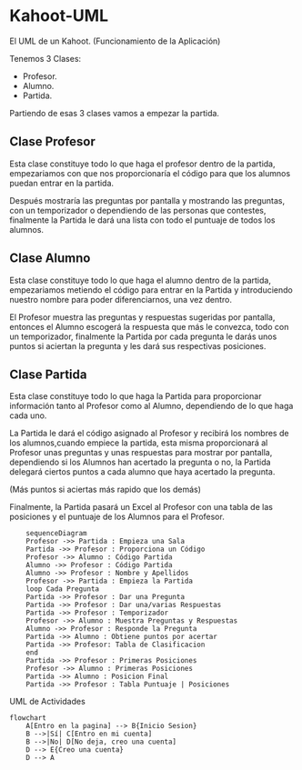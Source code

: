 # Kahoot-UML
El UML de un Kahoot. (Funcionamiento de la Aplicación)

Tenemos 3 Clases:
- Profesor.
- Alumno.
- Partida.

Partiendo de esas 3 clases vamos a empezar la partida.

## Clase Profesor
Esta clase constituye todo lo que haga el profesor dentro de la partida, empezariamos con que nos proporcionaría el código para que los alumnos puedan entrar en la partida. 

Después mostraría las preguntas por pantalla y mostrando las preguntas, con un temporizador o dependiendo de las personas que contestes, finalmente la Partida le dará una lista con todo el puntuaje de todos los alumnos.

## Clase Alumno
Esta clase constituye todo lo que haga el alumno dentro de la partida, empezariamos metiendo el código para entrar en la Partida y introduciendo nuestro nombre para poder diferenciarnos, una vez dentro.

El Profesor muestra las preguntas y respuestas sugeridas por pantalla, entonces el Alumno escogerá la respuesta que más le convezca, todo con un temporizador, finalmente la Partida por cada pregunta le darás unos puntos si aciertan la pregunta y les dará sus respectivas posiciones.


## Clase Partida
Esta clase constituye todo lo que haga la Partida para proporcionar información tanto al Profesor como al Alumno, dependiendo de lo que haga cada uno.

La Partida le dará el código asignado al Profesor y recibirá los nombres de los alumnos,cuando empiece la partida, esta misma proporcionará al Profesor unas preguntas y unas respuestas para mostrar por pantalla, dependiendo si los Alumnos han acertado la pregunta o no, la Partida delegará ciertos puntos a cada alumno que haya acertado la pregunta.

(Más puntos si aciertas más rapido que los demás)

Finalmente, la Partida pasará un Excel al Profesor con una tabla de las posiciones y el puntuaje de los Alumnos para el Profesor.


```mermaid
    sequenceDiagram
    Profesor ->> Partida : Empieza una Sala
    Partida ->> Profesor : Proporciona un Código
    Profesor ->> Alumno : Código Partida
    Alumno ->> Profesor : Código Partida
    Alumno ->> Profesor : Nombre y Apellidos
    Profesor ->> Partida : Empieza la Partida
    loop Cada Pregunta
    Partida ->> Profesor : Dar una Pregunta
    Partida ->> Profesor : Dar una/varias Respuestas
    Partida ->> Profesor : Temporizador
    Profesor ->> Alumno : Muestra Preguntas y Respuestas
    Alumno ->> Profesor : Responde la Pregunta
    Partida ->> Alumno : Obtiene puntos por acertar
    Partida ->> Profesor: Tabla de Clasificacion
    end
    Partida ->> Profesor : Primeras Posiciones
    Profesor ->> Alumno : Primeras Posiciones
    Partida ->> Alumno : Posicion Final
    Partida ->> Profesor : Tabla Puntuaje | Posiciones
```

UML de Actividades
```mermaid
flowchart
    A[Entro en la pagina] --> B{Inicio Sesion}
    B -->|Sí| C[Entro en mi cuenta]
    B -->|No| D[No deja, creo una cuenta]
    D --> E{Creo una cuenta}
    D --> A
```